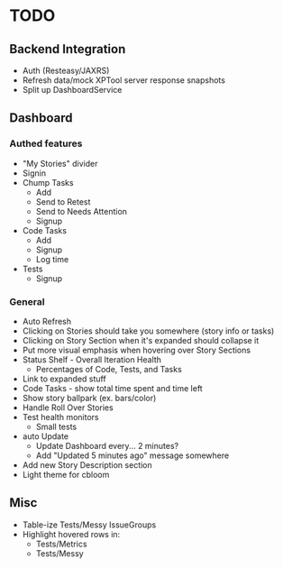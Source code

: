 TODO
====

Backend Integration
-------------------
* Auth (Resteasy/JAXRS)
* Refresh data/mock XPTool server response snapshots
* Split up DashboardService

Dashboard
---------
### Authed features
* "My Stories" divider
* Signin
* Chump Tasks
  * Add
  * Send to Retest
  * Send to Needs Attention
  * Signup
* Code Tasks
  * Add
  * Signup
  * Log time
* Tests
  * Signup

### General
* Auto Refresh
* Clicking on Stories should take you somewhere (story info or tasks)
* Clicking on Story Section when it's expanded should collapse it
* Put more visual emphasis when hovering over Story Sections
* Status Shelf - Overall Iteration Health
  * Percentages of Code, Tests, and Tasks
* Link to expanded stuff
* Code Tasks - show total time spent and time left
* Show story ballpark (ex. bars/color)
* Handle Roll Over Stories
* Test health monitors
  * Small tests
* auto Update
  * Update Dashboard every... 2 minutes?
  * Add "Updated 5 minutes ago" message somewhere
* Add new Story Description section
* Light theme for cbloom


Misc
----
* Table-ize Tests/Messy IssueGroups
* Highlight hovered rows in:
  * Tests/Metrics
  * Tests/Messy
